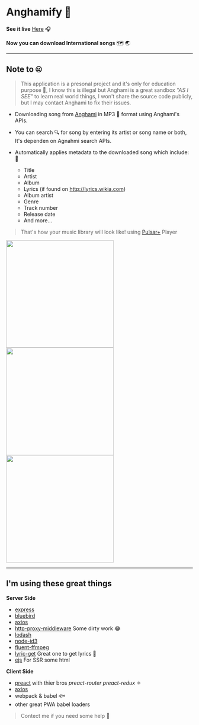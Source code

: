 # Anghamify 🍅

 **See it live** <a href="https://anghamify.cf" target="_blank">Here</a> 🎧️
 

**Now you can download International songs** 🗺️ :earth_asia:

---

## Note to 🤐

> This application is a presonal project and it's only for education purpose 📘, I know this is illegal but Anghami is a great sandbox _"AS I SEE"_ to learn real world things, I won't share the source code publicly, but I may contact Anghami to fix their issues.

- Downloading song from [Anghami](https://play.anghami.com) in MP3 🎵 format using Anghami's APIs.

- You can search 🔍️ for song by entering its artist or song name or both, It's dependen on Agnahmi search APIs.

- Automatically applies metadata to the downloaded song which include: 🎼

  - Title
  - Artist
  - Album
  - Lyrics (if found on http://lyrics.wikia.com)
  - Album artist
  - Genre
  - Track number
  - Release date
  - And more...

> That's how your music library will look like! using [Pulsar+](https://play.google.com/store/apps/details?id=com.rhmsoft.pulsar.pro&hl=en) Player


<img src="https://b.top4top.net/p_845z445e3.png" width="290"><img src="https://a.top4top.net/p_845ufeef2.png" width="290"><img src="https://f.top4top.net/p_845q36cv1.png" width="290">

---

## I'm using these great things

**Server Side**

- [express](https://github.com/expressjs/express)
- [bluebird](https://github.com/petkaantonov/bluebird)
- [axios](https://github.com/axios/axios)
- [http-proxy-middleware](https://github.com/chimurai/http-proxy-middleware) Some dirty work 😂
- [lodash](https://github.com/lodash/lodash)
- [node-id3](https://github.com/aadsm/node-id3)
- [fluent-ffmpeg](https://github.com/fluent-ffmpeg/node-fluent-ffmpeg)
- [lyric-get](https://github.com/rhnvrm/lyric-api) Great one to get lyrics 💟
- [ejs](https://github.com/mde/ejs) For SSR some html


**Client Side**

- [preact](https://github.com/developit/preact) with thier bros _preact-router preact-redux_ ⚛️
- [axios](https://github.com/axios/axios)
- webpack & babel 🐟️
- other great PWA babel loaders

> Contect me if you need some help 🏈
